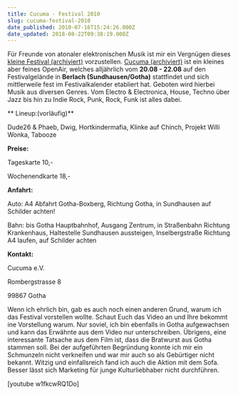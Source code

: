 ```yaml
---
title: Cucuma - Festival 2010
slug: cucuma-festival-2010
date_published: 2010-07-16T15:24:26.000Z
date_updated: 2018-08-22T09:38:19.000Z
---
```


Für Freunde von atonaler elektronischen Musik ist mir ein Vergnügen dieses [kleine Festival (archiviert)](http://web.archive.org/web/20090719092426/http://www.cucuma-festival.de:80/cms/) vorzustellen.  [Cucuma (archiviert)](http://web.archive.org/web/20090719092426/http://www.cucuma-festival.de:80/cms/) ist ein kleines aber feines OpenAir, welches alljährlich vom **20.08 - 22.08** auf den Festivalgelände in **Berlach (Sundhausen/Gotha)** stattfindet und sich mittlerweile fest im Festivalkalender etabliert hat. Geboten wird hierbei Musik aus diversen Genres. Vom Electro & Electronica, House, Techno über Jazz bis hin zu Indie Rock, Punk, Rock, Funk ist alles dabei.

** Lineup:(vorläufig)**

Dude26 & Phaeb, Dwig, Hortkindermafia, Klinke auf Chinch, Projekt Willi Wonka, Tabooze

**Preise:**

Tageskarte 10,-

Wochenendkarte 18,-

**Anfahrt:**

Auto: A4 Abfahrt Gotha-Boxberg, Richtung Gotha, in Sundhausen auf Schilder achten!

Bahn: bis Gotha Hauptbahnhof, Ausgang Zentrum, in Straßenbahn Richtung Krankenhaus, Haltestelle Sundhausen aussteigen, Inselbergstraße Richtung A4 laufen, auf Schilder achten

**Kontakt:**

Cucuma e.V.

Rombergstrasse 8

99867 Gotha

Wenn ich ehrlich bin, gab es auch noch einen anderen Grund, warum ich das Festival vorstellen wollte. Schaut Euch das Video an und Ihre bekommt ine Vorstellung warum. Nur soviel, ich bin ebenfalls in Gotha aufgewachsen und kann das Erwähnte aus dem Video nur unterschreiben. Übrigens, eine interessante Tatsache aus dem Film ist, dass die Bratwurst aus Gotha stammen soll. Bei der aufgeführten Begründung konnte ich mir ein Schmunzeln nicht verkneifen und war mir auch so als Gebürtiger nicht bekannt. Witzig und einfallsreich fand ich auch die Aktion mit dem Sofa. Besser lässt sich Marketing für junge Kulturliebhaber nicht durchführen.

[youtube w1fkcwRQ1Do]
